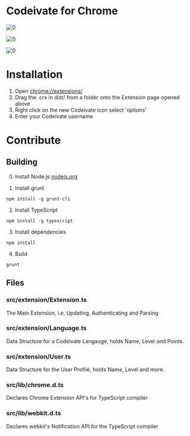 # Codeivate for Chrome

![0](https://raw.github.com/BeryJu/Codeivate-Chrome/master/images/icon.png)

![0](https://raw.github.com/BeryJu/Codeivate-Chrome/master/images/popout.png)

![0](https://raw.github.com/codeivate/Codeivate-Chrome/master/images/level.png)


# Installation

1. Open [chrome://extensions/](chrome://extensions/)
2. Drag the .crx in dist/ from a folder onto the Extension page opened above
3. Right click on the new Codeivate icon select 'options'
4. Enter your Codeivate username

# Contribute

## Building 

0. Install Node.js [nodejs.org](http://nodejs.org/)

1. Install grunt

`npm install -g grunt-cli`

2. Install TypeScript

`npm install -g typescript`

3. Install dependencies

`npm install`

4. Build

`grunt`

## Files

### src/extension/Extension.ts

The Main Extension, i.e. Updating, Authenticating and Parsing

### src/extension/Language.ts

Data Structure for a Codeivate Langauge, holds Name, Level and Points.

### src/extension/User.ts

Data Structure for the User Profile, holds Name, Level and more.

### src/lib/chrome.d.ts

Declares Chrome Extension API's for TypeScript compiler

### src/lib/webkit.d.ts

Declares webkit's Notification API for the TypeScript compiler